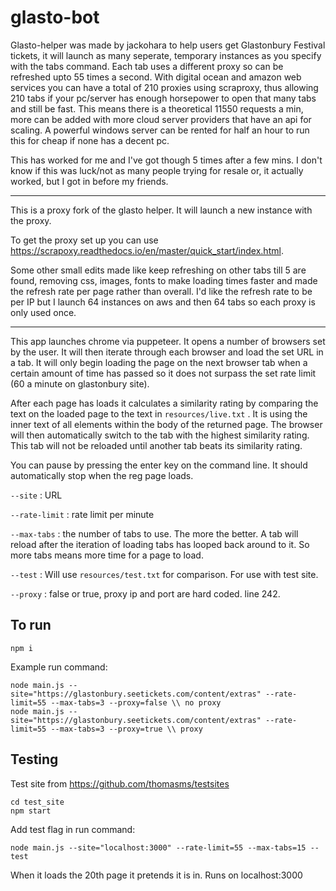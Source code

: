 # glasto-bot

Glasto-helper was made by jackohara to help users get Glastonbury Festival tickets, it will launch as many seperate, temporary instances as you specify with the tabs command. Each tab uses a different proxy so can be refreshed upto 55 times a second. With digital ocean and amazon web services you can have a total of 210 proxies using scraproxy, thus allowing 210 tabs if your pc/server has enough horsepower to open that many tabs and still be fast. This means there is a theoretical 11550 requests a min, more can be added with more cloud server providers that have an api for scaling. A powerful windows server can be rented for half an hour to run this for cheap if none has a decent pc.

This has worked for me and I've got though 5 times after a few mins. I don't know if this was luck/not as many people trying for resale or, it actually worked, but I got in before my friends.

---

This is a proxy fork of the glasto helper. It will launch a new instance with the proxy. 

To get the proxy set up you can use https://scrapoxy.readthedocs.io/en/master/quick_start/index.html. 

Some other small edits made like keep refreshing on other tabs till 5 are found, removing css, images, fonts to make loading times faster and made the refresh rate per page rather than overall. I'd like the refresh rate to be per IP but I launch 64 instances on aws and then 64 tabs so each proxy is only used once.

---
This app launches chrome via puppeteer. It opens a number of browsers set by the user. It will then iterate through each browser and load the set URL in a tab. It will only begin loading the page on the next browser tab when a certain amount of time has passed so it does not surpass the set rate limit (60 a minute on glastonbury site). 

After each page has loads it calculates a similarity rating by comparing the text on the loaded page to the text in ```resources/live.txt``` . It is using the inner text of all elements within the body of the returned page. The browser will then automatically switch to the tab with the highest similarity rating. This tab will not be reloaded until another tab beats its similarity rating.

You can pause by pressing the enter key on the command line. It should automatically stop when the reg page loads.

```--site``` : URL

```--rate-limit``` : rate limit per minute

```--max-tabs``` : the number of tabs to use. The more the better. A tab will reload after the iteration of loading tabs has looped back around to it. So more tabs means more time for a page to load. 

```--test``` : Will use ```resources/test.txt``` for comparison. For use with test site. 

```--proxy``` : false or true, proxy ip and port are hard coded. line 242.

## To run
```
npm i
```
Example run command:
```
node main.js --site="https://glastonbury.seetickets.com/content/extras" --rate-limit=55 --max-tabs=3 --proxy=false \\ no proxy
node main.js --site="https://glastonbury.seetickets.com/content/extras" --rate-limit=55 --max-tabs=3 --proxy=true \\ proxy
```
## Testing
Test site from https://github.com/thomasms/testsites
```
cd test_site
npm start
```

Add test flag in run command:
```
node main.js --site="localhost:3000" --rate-limit=55 --max-tabs=15 --test
```

When it loads the 20th page it pretends it is in. Runs on localhost:3000

